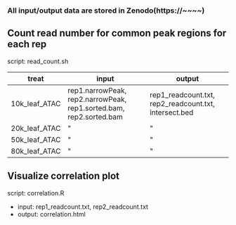 ### All input/output data are stored in Zenodo(https://~~~~)

## Count read number for common peak regions for each rep

script: read_count.sh

| treat  | input | output |
|---|---|---|
| 10k_leaf_ATAC | rep1.narrowPeak, rep2.narrowPeak, rep1.sorted.bam, rep2.sorted.bam | rep1_readcount.txt, rep2_readcount.txt, intersect.bed |
| 20k_leaf_ATAC | " | " |
| 50k_leaf_ATAC | " | " |
| 80k_leaf_ATAC | " | " |

## Visualize correlation plot

script: correlation.R

* input: rep1_readcount.txt, rep2_readcount.txt
* output: correlation.html
